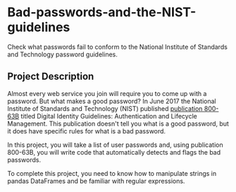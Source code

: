 # Bad-passwords-and-the-NIST-guidelines

Check what passwords fail to conform to the National Institute of Standards and Technology password guidelines.

## Project Description

Almost every web service you join will require you to come up with a password. But what makes a good password? In June 2017 the National Institute of Standards and Technology (NIST) published [publication 800-63B](https://pages.nist.gov/800-63-3/sp800-63b.html) titled Digital Identity Guidelines: Authentication and Lifecycle Management. This publication doesn't tell you what is a good password, but it does have specific rules for what is a bad password.

In this project, you will take a list of user passwords and, using publication 800-63B, you will write code that automatically detects and flags the bad passwords.

To complete this project, you need to know how to manipulate strings in pandas DataFrames and be familiar with regular expressions.
